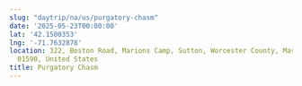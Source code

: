 ```yaml
---
slug: "daytrip/na/us/purgatory-chasm"
date: '2025-05-23T00:00:00'
lat: '42.1500353'
lng: '-71.7632878'
location: 322, Boston Road, Marions Camp, Sutton, Worcester County, Massachusetts,
  01590, United States
title: Purgatory Chasm
---
```



